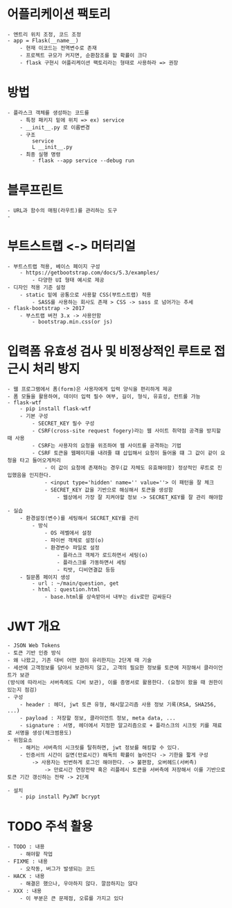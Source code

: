 # 어플리케이션 팩토리

    - 엔트리 위치 조정, 코드 조정
    - app = Flask(__name__)
        - 현재 이코드는 전역변수로 존재
        - 프로젝트 규모가 커지면, 순환참조를 할 확률이 크다
        - flask 구현시 어플리케이션 팩토리라는 형태로 사용하라 => 권장

# 방법

    - 플라스크 객체를 생성하는 코드를
        - 특정 패키지 밑에 위치 => ex) service
        - __init__.py 로 이름변경
        - 구조
            service
            L __init__.py
        - 최종 실행 명령
            - flask --app service --debug run

# 블루프린트

    - URL과 함수의 매핑(라우트)를 관리하는 도구
    -

# 부트스트랩 <-> 머터리얼

    - 부트스트랩 적용, 베이스 페이지 구성
        - https://getbootstrap.com/docs/5.3/examples/
            - 다양한 UI 형태 예시로 제공
    - 디자인 적용 기준 설정
        - static 밑에 공통으로 사용할 CSS(부트스트랩) 적용
            - SASS를 사용하는 회사도 존재 > CSS -> sass 로 넘어가는 추세
    - flask-bootstrap -> 2017
        - 부스트랩 버전 3.x -> 사용안함
            - bootstrap.min.css(or js)

# 입력폼 유효성 검사 및 비정상적인 루트로 접근시 처리 방지

    - 웹 프로그램에서 폼(form)은 사용자에게 입력 양식을 편리하게 제공
    - 폼 모듈을 활용하여, 데이터 입력 필수 여부, 길이, 형식, 유효성, 컨트롤 가능
    - flask-wtf
        - pip install flask-wtf
        - 기본 구성
            - SECRET_KEY 필수 구성
            - CSRF(cross-site request fogery)라는 웹 사이트 취약점 공격을 방지할 때 사용
            - CSRF는 사용자의 요청을 위조하여 웹 사이트를 공격하는 기법
            - CSRF 토큰을 웹페이지를 내려줄 떄 삽입해서 요청이 들어올 떄 그 값이 같이 요청을 타고 들어오게처리
                - 이 값이 요청에 존재하는 경우(값 자체도 유효해야함) 정상적인 루트로 진입했음을 인지한다.
                - <input type='hidden' name='' value=''> 이 패턴을 잘 체크
                - SECRET_KEY 값을 기반으로 해싱해서 토큰을 생성함
                    - 웹상에서 가장 잘 지켜야할 정보 -> SECRET_KEY를 잘 관리 해야함

    - 실습
        - 환경설정(변수)를 세팅해서 SECRET_KEY를 관리
            - 방식
                - OS 레벨에서 설정
                - 파이썬 객체로 설정(o)
                - 환경변수 파일로 설정
                    - 플라스크 객체가 로드하면서 세팅(o)
                    - 플라스크를 가동하면서 세팅
                    - 킥밧, 디비연결값 등등
        - 질문폼 페이지 생성
            - url : ~/main/question, get
            - html : question.html
                - base.html를 상속받아서 내부는 div로만 감싸둔다

# JWT 개요

    - JSON Web Tokens
    - 토큰 기반 인증 방식
    - 왜 나왔고, 기존 대비 어떤 점이 유리한지는 2단계 때 기술
    - 세션에 고객정보를 담아서 보관하지 않고, 고객의 필요한 정보를 토큰에 저장해서 클라이언트가 보관
    (방식에 따라서는 서버측에도 디비 보관), 이를 증명서로 활용한다. (요청이 왔을 때 권한이 있는지 점검)
    - 구성
        - header : 헤더, jwt 토큰 유형, 해시알고리즘 사용 정보 기록(RSA, SHA256, ...)
        - payload : 저장할 정보, 클라이언트 정보, meta data, ...
        - signature : 서명, 헤더에서 지정한 알고리즘으로 + 플라스크의 시크릿 키를 재료로 서명을 생성(체크썸용도)
    - 위험요소
        - 해커는 서버측의 시크릿를 탈취하면, jwt 정보를 해킹할 수 있다.
        - 인증서의 시간이 길면(만료시간) 해독의 확률이 높아진다 -> 기한을 짧게 구성
            -> 사용자는 빈번하게 로그인 해야한다. -> 불편함, 오버헤드(서버측)
                -> 만료시간 연장전략 혹은 리플레시 토큰을 서버측에 저장해서 이를 기반으로 토큰 기간 갱신하는 전략 -> 2단계

    - 설치
        - pip install PyJWT bcrypt

# TODO 주석 활용

    - TODO : 내용
        - 해야할 작업
    - FIXME : 내용
        - 오작동, 버그가 발생되는 코드
    - HACK : 내용
        - 해결은 했으나, 우아하지 않다. 깔끔하지는 않다
    - XXX : 내용
        - 이 부분은 큰 문제점, 오류를 가지고 있다
